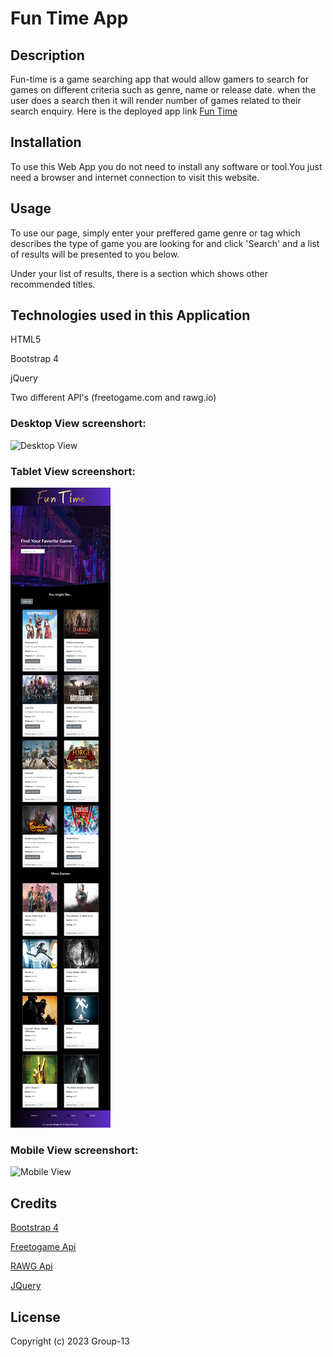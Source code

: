 # Fun Time App


## Description
Fun-time is a game searching app that would allow gamers to search for games on different criteria such as genre, name or release date. when the user does a search then it will render number of games related to their search enquiry. Here is the deployed app link [Fun Time](https://shukri74.github.io/fun-time/)


## Installation
To use this Web App you do not need to install any software or tool.You just need a browser and internet connection to visit this website.


## Usage

To use our page, simply enter your preffered game genre or tag which describes the type of game you are looking for and click 'Search' and a list of results will be presented to you below.

Under your list of results, there is a section which shows other recommended titles.


## Technologies used in this Application

HTML5

Bootstrap 4

jQuery

Two different API's (freetogame.com and rawg.io)


### Desktop View screenshort:

![Desktop View](assets/images/desktop-view.png)

### Tablet View screenshort:

![Tablet View](assets/images/tablet-view.png)


### Mobile View screenshort:

![Mobile View](assets/images/mobile-view.png)


## Credits

[Bootstrap 4](https://getbootstrap.com/docs/4.0)

[Freetogame Api](https://www.freetogame.com/api-doc)

[RAWG Api](https://api.rawg.io/docs/#operation/games_list)

[JQuery](https://api.jqueryui.com/)


## License

Copyright (c) 2023 Group-13






